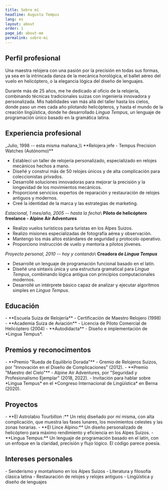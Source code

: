 ```yaml
---
title: Sobre mí
headline: Augusta Tempus
lang: es
layout: about
order: 1
page_id: about-me
permalink: sobre-mi
---
```


<h2 class="section print-only"><i class="fa-solid fa-user"></i> Perfil profesional</h2>
Una maestra relojera con una pasión por la precisión en todas sus formas, ya sea en la intrincada danza de la mecánica horológica, el ballet aéreo del vuelo en helicóptero, o la elegancia lógica del diseño de lenguajes.

Durante más de 25 años, me he dedicado al oficio de la relojería, combinando técnicas tradicionales suizas con ingeniería innovadora y personalizada. Mis habilidades van más allá del taller hasta los cielos, donde paso un mes cada año pilotando helicópteros, y hasta el mundo de la creación lingüística, donde he desarrollado _Lingua Tempus_, un lenguaje de programación único basado en la gramática latina.

<h2 class="section"><i class="fa-solid fa-briefcase"></i> Experiencia profesional</h2>
_Julio, 1998 -- esta misma mañana_\\
**Relojera jefe - Tempus Precision Watches (Autónomo)**

- Establecí un taller de relojería personalizado, especializado en relojes mecánicos hechos a mano.
- Diseñé y construí más de 50 relojes únicos y de alta complicación para coleccionistas privados.
- Desarrollé soluciones innovadoras para mejorar la precisión y la longevidad de los movimientos mecánicos.
- Proporcioné servicios expertos de reparación y restauración de relojes antiguos y modernos.
- Creé la identidad de la marca y las estrategias de marketing.

_Estacional, 1 mes/año, 2005 -- hasta la fecha_\\
**Piloto de helicóptero freelance - Alpine Air Adventures**

- Realizo vuelos turísticos para turistas en los Alpes Suizos.
- Realizo misiones especializadas de fotografía aérea y observación.
- Mantengo los más altos estándares de seguridad y protocolo operativo.
- Proporciono instrucción de vuelo y mentoría a pilotos jóvenes.

_Proyecto personal, 2010 -- hoy y contando_\\
**Creadora de _Lingua Tempus_**

- Desarrollé un lenguaje de programación funcional basado en el latín.
- Diseñé una sintaxis única y una estructura gramatical para _Lingua Tempus_, combinando lógica antigua con principios computacionales modernos.
- Desarrollé un intérprete básico capaz de analizar y ejecutar algoritmos simples en _Lingua Tempus_.

<h2 class="section"><i class="fa-solid fa-graduation-cap"></i> Educación</h2>
- **Escuela Suiza de Relojería** - Certificación de Maestro Relojero (1998)
- **Academia Suiza de Aviación** - Licencia de Piloto Comercial de Helicóptero (2004)
- **Autodidacta** - Diseño e implementación de *Lingua Tempus*.

<h2 class="section"><i class="fa-solid fa-trophy"></i> Premios y reconocimentos</h2>
- **Premio "Rueda de Equilibrio Dorada"** - Gremio de Relojeros Suizos, por "Innovación en el Diseño de Complicaciones" (2012).
- **Premio "Maestro del Cielo"** - Alpine Air Adventures, por "Seguridad y Profesionalismo Ejemplar" (2018, 2022).
- Invitación para hablar sobre *Lingua Tempus* en el *Congreso Internacional de Lingüística* en Berna (2020).

<h2 class="section"><i class="fa-solid fa-flask"></i> Proyectos</h2>
- **El Astrolabio Tourbillon :** Un reloj diseñado por mí misma, con alta complicación, que muestra las fases lunares, los movimientos celestes y las zonas horarias.
- **El Lince Alpino:** Un diseño personalizado de helicóptero para máximo rendimiento y eficiencia en los Alpes Suizos.
- **Lingua Tempus:** Un lenguaje de programación basado en el latín, con un enfoque en la claridad, precisión y flujo lógico. El código parece poesía.

<h2 class="section"><i class="fa-solid fa-mountain-sun"></i> Intereses personales</h2>
- Senderismo y montañismo en los Alpes Suizos
- Literatura y filosofía clásica latina
- Restauración de relojes y relojes antiguos
- Lingüística y diseño de lenguajes
